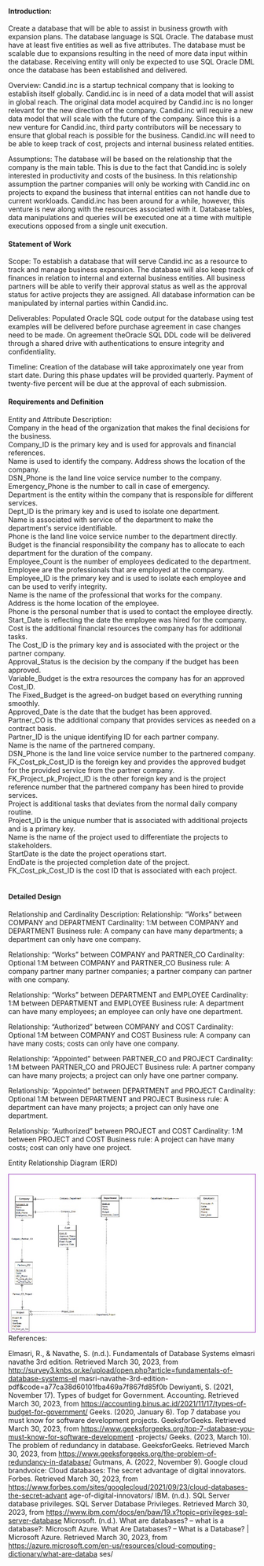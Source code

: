 #### Introduction: <br>
Create a database that will be able to assist in business growth with expansion plans. The database language is SQL Oracle. The database must have at least five entities as well as five attributes. The database must be scalable due to expansions resulting in the need of more data input within the database. Receiving entity will only be expected to use SQL Oracle DML once the database has been established and delivered. 

Overview:
Candid.inc is a startup technical company that is looking to establish itself globally. Candid.inc is in need of a data model that will assist in global reach. The original data model acquired by Candid.inc is no longer relevant for the new direction of the company. Candid.inc will require a new data model that will scale with the future of the company. Since this is a new venture for Candid.inc, third party contributors will be necessary to ensure that global reach is possible for the business. Candid.inc will need to be able to keep track of cost, projects and internal business related entities.

Assumptions:
The database will be based on the relationship that the company is the main table. This is due to the fact that Candid.inc is solely interested in productivity and costs of the business. In this relationship assumption the partner companies will only be working with Candid.inc on projects to expand the business that internal entities can not handle due to current workloads. Candid.inc has been around for a while, however, this venture is new along with the resources associated with it. Database tables, data manipulations and queries will be executed one at a time with multiple executions opposed from a single unit execution. 

#### Statement of Work <br>
Scope:
To establish a database that will serve Candid.inc as a resource to track and manage business expansion. The database will also keep track of finances in relation to internal and external business entities. All business partners will be able to verify their approval status as well as the approval status for active projects they are assigned. All database information can be manipulated by internal parties within Candid.inc.

Deliverables:
Populated Oracle SQL code output for the database using test examples will be delivered before purchase agreement in case changes need to be made. On agreement theOracle SQL DDL code will be delivered through a shared drive with authentications to ensure integrity and confidentiality. 

Timeline:
Creation of the database will take approximately one year from start date. During this phase  updates will be provided quarterly. Payment of twenty-five percent will be due at the approval of each submission. 
 
#### Requirements and Definition <br>
Entity and Attribute Description:  <br>
Company in the head of the organization that makes the final decisions for the business.  <br>
Company_ID is the primary key and is used for approvals and financial references.  <br>
Name is used to identify the company. Address shows the location of the company.  <br>
DSN_Phone is the land line voice service number to the company.  <br>
Emergency_Phone is the number to call in case of emergency.  <br>
Department is the entity within the company that is responsible for different services.  <br>
Dept_ID is the primary key and is used to isolate one department. <br>
Name is associated with service of the department to make the department's service identifiable.  <br>
Phone is the land line voice service number to the department directly. <br>
Budget is the financial responsibility the company has to allocate to each department for the duration of the company.  <br>
Employee_Count is the number of employees dedicated to the department.  <br>
Employee are the professionals that are employed at the company.  <br>
Employee_ID is the primary key and is used to isolate each employee and can be used to verify integrity.  <br>
Name is the name of the professional that works for the company. <br>
Address is the home location of the employee.  <br>
Phone is the personal number that is used to contact the employee directly.  <br>
Start_Date is reflecting the date the employee was hired for the company. <br>
Cost is the additional financial resources the company has for additional tasks. <br>
The Cost_ID is the primary key and is associated with the project or the partner company. <br>
Approval_Status is the decision by the company if the budget has been approved.  <br>
Variable_Budget is the extra resources the company has for an approved Cost_ID.  <br>
The Fixed_Budget is the agreed-on budget based on everything running smoothly. <br>
Approved_Date is the date that the budget has been approved.  <br>
Partner_CO is the additional company that provides services as needed on a contract basis.  <br>
Partner_ID is the unique identifying ID for each partner company.  <br>
Name is the name of the partnered company.  <br>
DSN_Phone is the land line voice service number to the partnered company.  <br>
FK_Cost_pk_Cost_ID is the foreign key and provides the approved budget for the provided service from the partner company. <br>
FK_Project_pk_Project_ID is the other foreign key and is the project reference number that the partnered company has been hired to provide services. <br>
Project is additional tasks that deviates from the normal daily company routine.  <br>
Project_ID is the unique number that is associated with additional projects and is a primary key.  <br>
Name is the name of the project used to differentiate the projects to stakeholders.  <br>
StartDate is the date the project operations start. <br>
EndDate is the projected completion date of the project.  <br>
FK_Cost_pk_Cost_ID is the cost ID that is associated with each project. <br>
 
#### Detailed Design <br>
Relationship and Cardinality Description:
Relationship: “Works” between COMPANY and DEPARTMENT
Cardinality: 1:M between COMPANY and DEPARTMENT
Business rule: A company can have many departments; a department can only have one company.

Relationship: “Works” between COMPANY and PARTNER_CO
Cardinality: Optional 1:M between COMPANY and PARTNER_CO
Business rule: A company partner many partner companies; a partner company can partner with one company.

Relationship: “Works” between DEPARTMENT and EMPLOYEE
Cardinality: 1:M between DEPARTMENT and EMPLOYEE
Business rule: A department can have many employees; an employee can only have one department.

Relationship: “Authorized” between COMPANY and COST
Cardinality: Optional 1:M between COMPANY and COST
Business rule: A company can have many costs; costs can only have one company.

Relationship: “Appointed” between PARTNER_CO and PROJECT
Cardinality: 1:M between PARTNER_CO and PROJECT
Business rule: A partner company can have many projects; a project can only have one partner company.

Relationship: “Appointed” between DEPARTMENT and PROJECT
Cardinality: Optional 1:M between DEPARTMENT and PROJECT
Business rule: A department can have many projects; a project can only have one department.

Relationship: “Authorized” between PROJECT and COST
Cardinality: 1:M between PROJECT and COST
Business rule: A project can have many costs; cost can only have one project.


Entity Relationship Diagram (ERD)

![Image_Alt](https://github.com/KevinBL-DBA/Projects/blob/eb870799816865fcc5dae1dce5a6eb4001a390f6/ERD.jpg)
References:

Elmasri, R., & Navathe, S. (n.d.). Fundamentals of Database Systems elmasri navathe 3rd 
edition. Retrieved March 30, 2023, from 
http://survey3.knbs.or.ke/upload/open.php?article=fundamentals-of-database-systems-el
masri-navathe-3rd-edition-pdf&code=a77ca38d60101fba469a7f867fd85f0b
Dewiyanti, S. (2021, November 17). Types of budget for Government. Accounting. 
Retrieved March 30, 2023, from 
https://accounting.binus.ac.id/2021/11/17/types-of-budget-for-government/
Geeks. (2020, January 6). Top 7 database you must know for software development projects. 
GeeksforGeeks. Retrieved March 30, 2023, from 
https://www.geeksforgeeks.org/top-7-database-you-must-know-for-software-development
-projects/
Geeks. (2023, March 10). The problem of redundancy in database. GeeksforGeeks. Retrieved 
March 30, 2023, from 
https://www.geeksforgeeks.org/the-problem-of-redundancy-in-database/
Gutmans, A. (2022, November 9). Google cloud brandvoice: Cloud databases: The secret 
advantage of digital innovators. Forbes. Retrieved March 30, 2023, from 
https://www.forbes.com/sites/googlecloud/2021/09/23/cloud-databases-the-secret-advant
age-of-digital-innovators/
IBM. (n.d.). SQL Server database privileges. SQL Server Database Privileges. Retrieved March 
30, 2023, from 
https://www.ibm.com/docs/en/baw/19.x?topic=privileges-sql-server-database
Microsoft. (n.d.). What are databases? – what is a database?: Microsoft Azure. What Are 
Databases? – What is a Database? | Microsoft Azure. Retrieved March 30, 2023, from 
https://azure.microsoft.com/en-us/resources/cloud-computing-dictionary/what-are-databa
ses/ 
